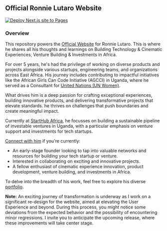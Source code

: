 ## Official Ronnie Lutaro Website

[![Deploy Next.js site to Pages](https://github.com/ronnielutalo/ronnielutalo.github.io/actions/workflows/nextjs-deployment.yaml/badge.svg)](https://github.com/ronnielutaro/ronnielutaro.github.io/actions/workflows/nextjs-deployment.yaml)

### Overview

This repository powers the [Official Website](https://ronnielutalo.github.io) for Ronnie Lutaro. This is where he shares all his thoughts and learnings on Building Technology & Cinematic Experiences, Venture Building & Investments in Africa.

For over 5 years, he's had the privilege of working on diverse products and projects alongside various startups, engineering teams, and organizations across East Africa. His journey includes contributing to impactful initiatives like the African Girls Can Code Initiative (AGCCI) in Uganda, where he served as a Consultant for [United Nations (UN Women)](https://www.unwomen.org/en). 

What drives him is a deep passion for crafting exceptional experiences, building innovative products, and delivering transformative projects that elevate standards. he thrives on challenges that push boundaries and create meaningful impact.

Currently at [StartHub Africa](https://starthubafrica.org/), he focusses on building a sustainable pipeline of investable ventures in Uganda, with a particular emphasis on venture support and investments for tech startups.

[Connect with him](https://www.linkedin.com/in/ronnie-lutaro-b73240aa/) if you're currently:
- An early-stage founder looking to tap into valuable networks and resources for building your tech startup or venture.
- Interested in collaborating on exciting and innovative projects.
- A fellow enthusiast of cinematic experience innovation, product development, venture building, and investments in Africa.

To delve into the breadth of his work, feel free to explore his diverse [portfolio](https://ronnielutaro.github.io/portfolio).

**Note:** An exciting journey of transformation is underway as I work on a significant re-design for the website, aimed at elevating the User Experience and beyond. During this process, you might notice some deviations from the expected behavior and the possibility of encountering minor regressions. I invite you to anticipate the upcoming release, where these improvements will take center stage.
